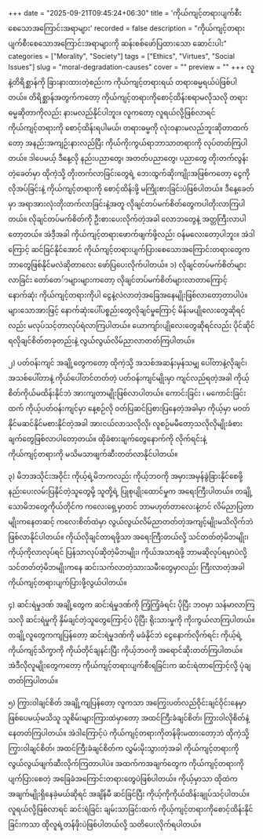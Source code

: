 +++
date = "2025-09-21T09:45:24+06:30"
title = 'ကိုယ်ကျင့်တရားပျက်စီးစေသောအကြောင်းအရာများ'
recorded = false
description = "ကိုယ်ကျင့်တရားပျက်စီးစေသောအကြောင်းအရာများကို ဆန်းစစ်ဖော်ပြထားသော ဆောင်းပါး"
categories = ["Morality", "Society"]
tags = ["Ethics", "Virtues", "Social Issues"]
slug = "moral-degradation-causes"
cover = ""
preview = ""
+++
လူနဲ့တိရိစ္ဆာန်ကို ခြားနားထားတဲ့စည်းက ကိုယ်ကျင့်တရားရယ် တရားဓမ္မရယ်ပဲဖြစ်ပါတယ်။ တိရိစ္ဆာန်အတွက်ကတော့ ကိုယ်ကျင့်တရားကိုစောင့်ထိန်းစရာမလိုသလို တရားဓမ္မဆိုတာကိုလည်း နားမလည်နိုင်ပါဘူး။ လူကတော့ လူရယ်လို့ဖြစ်လာရင် ကိုယ်ကျင့်တရားကို စောင့်ထိန်းရပါမယ်၊ တရားဓမ္မကို လုံးဝနားမလည်ဘူးဆိုတာထက်တော့ အနည်းအကျဉ်းနားလည်ပြီး ကိုယ်ကိုးကွယ်ရာဘာသာတရားကို လုပ်တတ်ကြပါတယ်။ ဒါပေမယ့် ဒီနေ့လို နည်းပညာတွေ၊ အတတ်ပညာတွေ၊ ပညာတွေ တိုးတက်လွန်းတဲ့ခေတ်မှာ ထိုကဲ့သို့ တိုးတက်လာခြင်းတွေရဲ့ ဘေးထွက်ဆိုးကျိုးအဖြစ်ကတော့ ငွေကိုလိုအပ်ခြင်းနဲ့ ကိုယ်ကျင့်တရားကို စောင့်ထိန်းဖို့ မကြိုးစားခြင်းပဲဖြစ်ပါတယ်။
ဒီနေ့ခေတ်မှာ အရာအားလုံးတိုးတက်လာခြင်းနဲ့အတူ လိုချင်တပ်မက်စိတ်တွေကပါတိုးလာကြပါတယ်။ လိုချင်တပ်မက်စိတ်ကို ဦးစားပေးလိုက်တဲ့အခါ လောဘတွေနဲ့ အတ္တကြီးလာပါတော့တယ်။ အဲဒီ့အခါ ကိုယ်ကျင့်တရားဖောက်ဖျက်ဖို့လည်း ဝန်မလေးတော့ပါဘူး။ အဲဒါကြောင့် ဆင်ခြင်နိုင်အောင် ကိုယ်ကျင့်တရားပျက်ပြားစေသောအကြောင်းတရားတွေက ဘာတွေဖြစ်နိုင်မလဲဆိုတာလေး ဖော်ပြပေးလိုက်ပါတယ်။
၁) လိုချင်တပ်မက်စိတ်များလာခြင်း
တော်တေ်ာများများကတော့ လိုချင်တပ်မက်စိတ်များလာတာကြောင့် နောက်ဆုံး ကိုယ်ကျင့်တရားကိုပါ ငွေနဲ့လဲလာတဲ့အခြေအနေမျိုးဖြစ်လာတော့တာပါပဲ။ များသောအားဖြင့် နောက်ဆုံးပေါ်ပစ္စည်းတွေလိုချင်မှုကြောင့် မိန်းမပျိုလေးတွေဆိုရင်လည်း မလုပ်သင့်တာလုပ်ရဲလာကြပါတယ်။ ယောကျာ်းပျိုလေးတွေဆိုရင်လည်း ပိုင်ဆိုင်ရလိုချင်စိတ်တခုတည်းနဲ့ လွယ်လွယ်လိမ်ညာလာတတ်ကြပါတယ်။

၂) ပတ်ဝန်းကျင်
အချို့တွေကတော့ ထိုကဲ့သို့ အသစ်အဆန်းမှန်သမျှ ပေါ်တာနဲ့လိုချင်၊ အသစ်ပေါ်တာနဲ့ ကိုယ်ပေါ်တင်တတ်တဲ့ ပတ်ဝန်းကျင်မျိုးမှာ ကျင်လည်ရတဲ့အခါ ကိုယ့်စိတ်ကိုယ်မထိန်းနိုင်ဘဲ အားကျတာမျိုးဖြစ်လာပါတယ်။ ကောင်းခြင်း ၊ မကောင်းခြင်းထက် ကိုယ့်ပတ်ဝန်းကျင်မှာ နေ့စဉ်လို ဝတ်ပြဆင်ပြစားပြနေတဲ့အခါမှာ ကိုယ့်မှာ မဝတ်နိုင်မဆင်နိုင်မစားနိုင်တဲ့အခါ အားငယ်လာသလိုလို၊ လူစဉ်မမီတော့သလိုလိုမျိုးခံစားချက်တွေဖြစ်လာပါတော့တယ်။ ထိုခံစားချက်တွေနောက်ကို လိုက်ရင်းနဲ့ ကိုယ်ကျင့်တရားကို မသိမသာဖျက်ဆီးတတ်လာနိုင်ပါတယ်။

၃) မိဘအသိုင်းအဝိုင်း
ကိုယ့်ရဲ့မိဘကလည်း ကိုယ့်ဘဝကို အမှားအမှန်ခွဲခြားနိုင်စေဖို့ နည်းပေးလမ်းပြနိုင်တဲ့သူတွေမို့ သူတို့ရဲ့ ပြုစုပျိုးထောင်မှုက အရေးကြီးပါတယ်။ တချို့သောမိဘတွေကိုယ်တိုင်က ကလေးရှေ့မှာတင် ဘာမဟုတ်တာလေးနဲ့တင် လိမ်ညာပြတာမျိုးကနေတဆင့် ကလေးစိတ်ထဲမှာ လွယ်လွယ်လိမ်ညာတတ်တဲ့အကျင့်မျိုးမသိလိုက်ဘဲ ဖြစ်လာနိုင်ပါတယ်။ ကိုယ်လိုချင်တာရဖို့သာ အရေးကြီးတယ်လို့ သင်တတ်တဲ့မိဘမျိုး၊ ကိုယ့်ကိုလာလုပ်ရင် ပြန်သာလုပ်ဆိုတဲ့မိဘမျိုး၊ ကိုယ်အသာရဖို့ ဘာမဆိုလုပ်ရမှာပဲလို့ သင်တတ်တဲ့မိဘမျိုးကနေ ဆင်းသက်လာတဲ့သားသမီးတွေမှာလည်း ကြီးလာတဲ့အခါ ကိုယ်ကျင့်တရားပျက်ပြားဖို့လွယ်ပါတယ်။

၄) ဆင်းရဲမှုဒဏ်
အချို့တွေက ဆင်းရဲမှုဒဏ်ကို ကြံ့ကြံ့ခံရင်း ပိုပြီး ဘဝမှာ သန်မာလာကြသလို ဆင်းရဲမှုကို နှိမ်ချင်တဲ့သူတွေကြောင့်ပဲ ပိုပြီး ရိုးသားမှုကို ကိုးကွယ်လာကြပါတယ်။ တချို့လူတွေကကျပြန်တော့ ဆင်းရဲမှုဒဏ်ကို မခံနိုင်ဘဲ ငွေနောက်လိုက်ရင်း ကိုယ့်ရဲ့ကိုယ်ကျင့်သိက္ခာကို ကိုယ်တိုင်ချနင်းပြီး ကိုယ့်ဘဝကို အရောင်ဆိုးတတ်ကြပါတယ်။ အဲဒီလိုလူမျိုးတွေကတော့ ကိုယ်ကျင့်တရားပျက်စီးရခြင်းက ဆင်းရဲတာကြောင့်လို့ ပုံချတတ်ကြပါတယ်။

၅) ကြွားဝါချင်စိတ်
အချို့ကျပြန်တော့ လူကသာ အကြွေးပတ်လည်ဝိုင်းချင်ဝိုင်းနေမှာဖြစ်ပေမယ့်မသိသူ သူစိမ်းများကြားထဲမှာတော့ အထင်ကြီးခံချင်စိတ်၊ ကြွားဝါလိုစိတ်နဲ့ နေတတ်ကြပါတယ်။ အဲဒါကြောင့်ပဲ ကိုယ်ကျင့်တရားကိုတန်ဖိုးမထားတော့ဘဲ ထိုကဲ့သို့ ကြွားဝါချင်စိတ်၊ အထင်ကြီးခံချင်စိတ်က လွှမ်းမိုးသွားတဲ့အခါ ကိုယ်ကျင့်တရားကို လွယ်လွယ်ဖျက်ဆီးလိုက်ကြတာပါပဲ။
အထက်ကအချက်တွေက ကိုယ်ကျင့်တရားကိုပျက်ပြားစေတဲ့ အခြေခံအကြောင်းတရားတွေပဲဖြစ်ပါတယ်။ ကိုယ့်မှာသာ ထိုထဲကအချက်မျိုးရှိနေခဲ့မယ်ဆိုရင် အချိန်မီ ဆင်ခြင်ပြီး ကိုယ့်ကိုကိုယ်ထိန်းချုပ်သင့်ပါတယ်။ လူရယ်လို့ဖြစ်လာရင် ဆင်းရဲခြင်း ချမ်းသာခြင်းထက် ကိုယ့်ကျင့်တရားကိုစောင့်ထိန်းနိုင်ခြင်းကသာ ထိုလူရဲ့တန်ဖိုးပဲဖြစ်ပါတယ်လို့ သတိပေးလိုက်ရပါတယ်။ 
